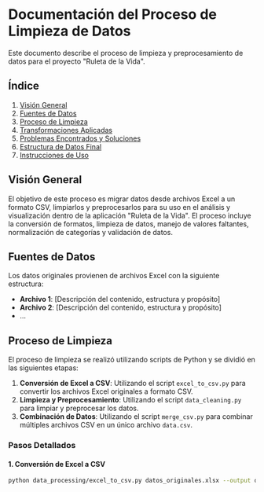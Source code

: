 # Documentación del Proceso de Limpieza de Datos

Este documento describe el proceso de limpieza y preprocesamiento de datos para el proyecto "Ruleta de la Vida".

## Índice

1. [Visión General](#visión-general)
2. [Fuentes de Datos](#fuentes-de-datos)
3. [Proceso de Limpieza](#proceso-de-limpieza)
4. [Transformaciones Aplicadas](#transformaciones-aplicadas)
5. [Problemas Encontrados y Soluciones](#problemas-encontrados-y-soluciones)
6. [Estructura de Datos Final](#estructura-de-datos-final)
7. [Instrucciones de Uso](#instrucciones-de-uso)

## Visión General

El objetivo de este proceso es migrar datos desde archivos Excel a un formato CSV, limpiarlos y preprocesarlos para su uso en el análisis y visualización dentro de la aplicación "Ruleta de la Vida". El proceso incluye la conversión de formatos, limpieza de datos, manejo de valores faltantes, normalización de categorías y validación de datos.

## Fuentes de Datos

Los datos originales provienen de archivos Excel con la siguiente estructura:

- **Archivo 1**: [Descripción del contenido, estructura y propósito]
- **Archivo 2**: [Descripción del contenido, estructura y propósito]
- ...

## Proceso de Limpieza

El proceso de limpieza se realizó utilizando scripts de Python y se dividió en las siguientes etapas:

1. **Conversión de Excel a CSV**: Utilizando el script `excel_to_csv.py` para convertir los archivos Excel originales a formato CSV.
2. **Limpieza y Preprocesamiento**: Utilizando el script `data_cleaning.py` para limpiar y preprocesar los datos.
3. **Combinación de Datos**: Utilizando el script `merge_csv.py` para combinar múltiples archivos CSV en un único archivo `data.csv`.

### Pasos Detallados

#### 1. Conversión de Excel a CSV

```bash
python data_processing/excel_to_csv.py datos_originales.xlsx --output datos_originales.csv

